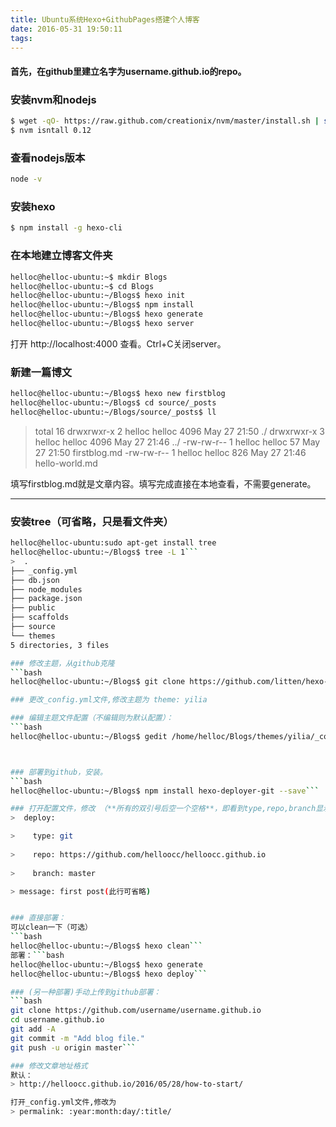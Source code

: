 ```yaml
---
title: Ubuntu系统Hexo+GithubPages搭建个人博客
date: 2016-05-31 19:50:11
tags:
---
```


#### 首先，在github里建立名字为username.github.io的repo。

### 安装nvm和nodejs
```bash
$ wget -qO- https://raw.github.com/creationix/nvm/master/install.sh | sh
$ nvm isntall 0.12
```
### 查看nodejs版本
```bash
node -v
```
### 安装hexo
```bash
$ npm install -g hexo-cli
```

<!--more-->


### 在本地建立博客文件夹
 ``` bash 
helloc@helloc-ubuntu:~$ mkdir Blogs
helloc@helloc-ubuntu:~$ cd Blogs
helloc@helloc-ubuntu:~/Blogs$ hexo init
helloc@helloc-ubuntu:~/Blogs$ npm install
helloc@helloc-ubuntu:~/Blogs$ hexo generate
helloc@helloc-ubuntu:~/Blogs$ hexo server
```
打开 http://localhost:4000 查看。Ctrl+C关闭server。

### 新建一篇博文
```bash 
helloc@helloc-ubuntu:~/Blogs$ hexo new firstblog
helloc@helloc-ubuntu:~/Blogs$ cd source/_posts
helloc@helloc-ubuntu:~/Blogs/source/_posts$ ll
```
> total 16
drwxrwxr-x 2 helloc helloc 4096 May 27 21:50 ./
drwxrwxr-x 3 helloc helloc 4096 May 27 21:46 ../
-rw-rw-r-- 1 helloc helloc   57 May 27 21:50 firstblog.md
-rw-rw-r-- 1 helloc helloc  826 May 27 21:46 hello-world.md


填写firstblog.md就是文章内容。填写完成直接在本地查看，不需要generate。


----------


### 安装tree（可省略，只是看文件夹）
```bash 
helloc@helloc-ubuntu:sudo apt-get install tree
helloc@helloc-ubuntu:~/Blogs$ tree -L 1```
>  .
├── _config.yml
├── db.json
├── node_modules
├── package.json
├── public
├── scaffolds
├── source
└── themes
5 directories, 3 files

### 修改主题，从github克隆
```bash
helloc@helloc-ubuntu:~/Blogs$ git clone https://github.com/litten/hexo-theme-yilia.git themes/yilia```

### 更改_config.yml文件,修改主题为 theme: yilia

### 编辑主题文件配置（不编辑则为默认配置）：
```bash 
helloc@helloc-ubuntu:~/Blogs$ gedit /home/helloc/Blogs/themes/yilia/_config.yml```



### 部署到github，安装。
```bash
helloc@helloc-ubuntu:~/Blogs$ npm install hexo-deployer-git --save```

### 打开配置文件，修改 （**所有的双引号后空一个空格**，即看到type,repo,branch显示红色）：
>  deploy:

>    type: git
  
>    repo: https://github.com/helloocc/helloocc.github.io
   
>    branch: master

> message: first post(此行可省略)


### 直接部署：
可以clean一下（可选）
```bash 
helloc@helloc-ubuntu:~/Blogs$ hexo clean```
部署：```bash 
helloc@helloc-ubuntu:~/Blogs$ hexo generate
helloc@helloc-ubuntu:~/Blogs$ hexo deploy```

### (另一种部署)手动上传到github部署：
```bash
git clone https://github.com/username/username.github.io
cd username.github.io
git add -A
git commit -m "Add blog file."
git push -u origin master```

### 修改文章地址格式
默认：
> http://helloocc.github.io/2016/05/28/how-to-start/

打开_config.yml文件,修改为
> permalink: :year:month:day/:title/


